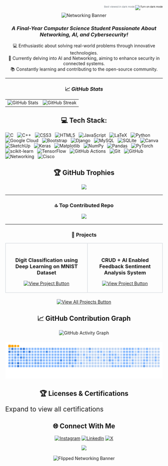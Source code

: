 <p align="right" style="font-size: 8px; color: #6c757d;">
  Best viewed in dark mode 
  <a href="https://github.com/settings/appearance" target="_blank" style="text-decoration: none;">
    <img src="https://img.shields.io/badge/Turn%20on%20dark%20mode-%232D333B?style=flat-square&logo=github&logoColor=white" alt="Turn on dark mode" />
  </a>
</p>


<div align="center">
 <img src="https://capsule-render.vercel.app/api?type=waving&color=0:5D5FEF,100:36C8F4&height=150&section=header&text=Hello,%20I%20am%20Asher!&fontSize=40&fontColor=ffffff" alt="Networking Banner" />
</div>


<div align="center">

### *A Final-Year Computer Science Student Passionate About Networking, AI, and Cybersecurity!*

💻 Enthusiastic about solving real-world problems through innovative technologies.  
🎯 Currently delving into AI and Networking, aiming to enhance security in connected systems.  
📚 Constantly learning and contributing to the open-source community.

---
### 📈 *GitHub Stats*
<table align="center">
  <tr>
    <td align="center">
      <img src="https://github-readme-stats.vercel.app/api?username=iamasher&show_icons=true&theme=tokyonight&hide_border=true&cache_seconds=86400" alt="GitHub Stats" />
    </td>
    <td align="center">
      <img src="https://github-readme-streak-stats.herokuapp.com/?user=iamasher&theme=tokyonight&hide_border=true&cache_seconds=86400" alt="GitHub Streak" />
    </td>
  </tr>
</table>




## 💻 Tech Stack:
<p align="left">
  <img src="https://img.shields.io/badge/c-%2300599C.svg?style=for-the-badge&logo=c&logoColor=white&labelColor=000000&border-radius=15" alt="C" />&nbsp;&nbsp;
  <img src="https://img.shields.io/badge/c++-%2300599C.svg?style=for-the-badge&logo=c%2B%2B&logoColor=white&labelColor=000000&border-radius=15" alt="C++" />&nbsp;&nbsp;
  <img src="https://img.shields.io/badge/css3-%231572B6.svg?style=for-the-badge&logo=css3&logoColor=white&labelColor=000000&border-radius=15" alt="CSS3" />&nbsp;&nbsp;
  <img src="https://img.shields.io/badge/html5-%23E34F26.svg?style=for-the-badge&logo=html5&logoColor=white&labelColor=000000&border-radius=15" alt="HTML5" />&nbsp;&nbsp;
  <img src="https://img.shields.io/badge/javascript-%23323330.svg?style=for-the-badge&logo=javascript&logoColor=%23F7DF1E&labelColor=000000&border-radius=15" alt="JavaScript" />&nbsp;&nbsp;
  <img src="https://img.shields.io/badge/latex-%23008080.svg?style=for-the-badge&logo=latex&logoColor=white&labelColor=000000&border-radius=15" alt="LaTeX" />&nbsp;&nbsp;
  <img src="https://img.shields.io/badge/python-3670A0?style=for-the-badge&logo=python&logoColor=ffdd54&labelColor=000000&border-radius=15" alt="Python" />&nbsp;&nbsp;
  <img src="https://img.shields.io/badge/GoogleCloud-%234285F4.svg?style=for-the-badge&logo=google-cloud&logoColor=white&labelColor=000000&border-radius=15" alt="Google Cloud" />&nbsp;&nbsp;
  <img src="https://img.shields.io/badge/bootstrap-%238511FA.svg?style=for-the-badge&logo=bootstrap&logoColor=white&labelColor=000000&border-radius=15" alt="Bootstrap" />&nbsp;&nbsp;
  <img src="https://img.shields.io/badge/django-%23092E20.svg?style=for-the-badge&logo=django&logoColor=white&labelColor=000000&border-radius=15" alt="Django" />&nbsp;&nbsp;
  <img src="https://img.shields.io/badge/mysql-4479A1.svg?style=for-the-badge&logo=mysql&logoColor=white&labelColor=000000&border-radius=15" alt="MySQL" />&nbsp;&nbsp;
  <img src="https://img.shields.io/badge/sqlite-%2307405e.svg?style=for-the-badge&logo=sqlite&logoColor=white&labelColor=000000&border-radius=15" alt="SQLite" />&nbsp;&nbsp;
  <img src="https://img.shields.io/badge/Canva-%2300C4CC.svg?style=for-the-badge&logo=Canva&logoColor=white&labelColor=000000&border-radius=15" alt="Canva" />&nbsp;&nbsp;
  <img src="https://img.shields.io/badge/SketchUp-005F9E?style=for-the-badge&logo=sketchup&logoColor=white&labelColor=000000&border-radius=15" alt="SketchUp" />&nbsp;&nbsp;
  <img src="https://img.shields.io/badge/Keras-%23D00000.svg?style=for-the-badge&logo=Keras&logoColor=white&labelColor=000000&border-radius=15" alt="Keras" />&nbsp;&nbsp;
  <img src="https://img.shields.io/badge/Matplotlib-%23ffffff.svg?style=for-the-badge&logo=Matplotlib&logoColor=black&labelColor=000000&border-radius=15" alt="Matplotlib" />&nbsp;&nbsp;
  <img src="https://img.shields.io/badge/numpy-%23013243.svg?style=for-the-badge&logo=numpy&logoColor=white&labelColor=000000&border-radius=15" alt="NumPy" />&nbsp;&nbsp;
  <img src="https://img.shields.io/badge/pandas-%23150458.svg?style=for-the-badge&logo=pandas&logoColor=white&labelColor=000000&border-radius=15" alt="Pandas" />&nbsp;&nbsp;
  <img src="https://img.shields.io/badge/PyTorch-%23EE4C2C.svg?style=for-the-badge&logo=PyTorch&logoColor=white&labelColor=000000&border-radius=15" alt="PyTorch" />&nbsp;&nbsp;
  <img src="https://img.shields.io/badge/scikit--learn-%23F7931E.svg?style=for-the-badge&logo=scikit-learn&logoColor=white&labelColor=000000&border-radius=15" alt="scikit-learn" />&nbsp;&nbsp;
  <img src="https://img.shields.io/badge/TensorFlow-%23FF6F00.svg?style=for-the-badge&logo=TensorFlow&logoColor=white&labelColor=000000&border-radius=15" alt="TensorFlow" />&nbsp;&nbsp;
  <img src="https://img.shields.io/badge/github%20actions-%232671E5.svg?style=for-the-badge&logo=githubactions&logoColor=white&labelColor=000000&border-radius=15" alt="GitHub Actions" />&nbsp;&nbsp;
  <img src="https://img.shields.io/badge/git-%23F05033.svg?style=for-the-badge&logo=git&logoColor=white&labelColor=000000&border-radius=15" alt="Git" />&nbsp;&nbsp;
  <img src="https://img.shields.io/badge/github-%23121011.svg?style=for-the-badge&logo=github&logoColor=white&labelColor=000000&border-radius=15" alt="GitHub" />&nbsp;&nbsp;
  <img src="https://img.shields.io/badge/Networking-%23049FD9.svg?style=for-the-badge&logo=cisco&logoColor=white" alt="Networking" />&nbsp;&nbsp;
  <img src="https://img.shields.io/badge/cisco-%23049fd9.svg?style=for-the-badge&logo=cisco&logoColor=black&labelColor=000000&border-radius=15" alt="Cisco" />
</p>



## 🏆 GitHub Trophies
![](https://github-profile-trophy.vercel.app/?username=iamasher&theme=github_dark&no-frame=true&no-bg=false&margin-w=4)

---
### 🔝 Top Contributed Repo
![](https://github-contributor-stats.vercel.app/api?username=iamasher&limit=5&theme=github_dark&combine_all_yearly_contributions=true)

---
### 📂 Projects

<table align="center">
  <tr>
    <!-- First Project Card -->
    <td align="center" style="border: 2px solid #e1e4e8; border-radius: 10px; padding: 20px; margin: 10px;">
      <h3>Digit Classification using Deep Learning on MNIST Dataset</h3>
      <a href="https://github.com/iamasher/Digit-Classification-using-Deep-Learning-on-MNIST-Dataset" target="_blank">
        <img src="https://img.shields.io/badge/View%20Project-%232D333B?style=for-the-badge&logo=github&logoColor=white" alt="View Project Button" />
      </a>
    </td>

   
   <td align="center" style="border: 2px solid #e1e4e8; border-radius: 10px; padding: 20px; margin: 10px;">
      <h3>CRUD + AI Enabled Feedback Sentiment Analysis System</h3>
      <a href="https://github.com/iamasher/CRUD-AI-Enabled-Feedback-Sentiment-Analysis-System" target="_blank">
        <img src="https://img.shields.io/badge/View%20Project-%232D333B?style=for-the-badge&logo=github&logoColor=white" alt="View Project Button" />
      </a>
    </td>
  </tr>
</table>

<!-- View All Projects Button -->
<p align="center" style="margin-top: 20px;">
  <a href="https://github.com/iamasher?tab=repositories" target="_blank">
    <img src="https://img.shields.io/badge/View%20All%20Projects-%232D333B?style=for-the-badge&logo=github&logoColor=white" alt="View All Projects Button" />
  </a>
</p>


 
## 📈 GitHub Contribution Graph
<p align="center">
  <img src="https://github-readme-activity-graph.vercel.app/graph?username=iamasher&theme=github-compact&hide_border=true" alt="GitHub Activity Graph" />
</p>



<div style="text-align: center; margin-top: 20px;">
  <picture>
    <source media="(prefers-color-scheme: dark)" srcset="https://github.com/abhiverse01/abhiverse01/blob/output/github-snake-dark.svg" />
    <source media="(prefers-color-scheme: light)" srcset="https://github.com/abhiverse01/abhiverse01/blob/output/github-snake.svg" />
    <img alt="github-snake" src="https://github.com/abhiverse01/abhiverse01/blob/output/ocean.gif" style="max-width: 100%; height: auto;" />
  </picture>
</div>

## 🏆 Licenses & Certifications
<div align="left">

<details>
  <summary style="font-size: 1.5em; cursor: pointer; display: flex; align-items: center;">
    Expand to view all certifications
  </summary>
  <div style="margin-top: 20px; padding: 0 20px;">
    <div style="display: flex; flex-direction: column; align-items: center;"><br/>
        <table align="center" width="100%" style="max-width: 800px; margin: 0 auto; table-layout: auto; border-spacing: 10px;">
        <tr>
          <td align="left" style="padding: 10px; width: 50%;">
            <h3>🌐 CCNA: Enterprise Networking, Security, and Automation</h3>
            <p><strong>Issuer:</strong> Cisco Networking Academy<br>
               <strong>Skills:</strong> Enterprise Networking · Security · Automation</p>
            <img src="https://img.shields.io/badge/Cisco-Enterprise%20Networking-blue" alt="CCNA Badge" />
          </td>
          <td align="left" style="padding: 10px; width: 50%;">
            <h3>🌐 CCNA: Switching, Routing, and Wireless Essentials</h3>
            <p><strong>Issuer:</strong> Cisco Networking Academy<br>
               <strong>Skills:</strong> Routing · Switching · Wireless Networking</p>
            <img src="https://img.shields.io/badge/Cisco-Switching%20%26%20Routing-green" alt="CCNA Badge" />
          </td>
        </tr>
        <tr>
          <td align="left" style="padding: 10px; width: 50%;">
            <h3>🌐 CCNA: Introduction to Networks</h3>
            <p><strong>Issuer:</strong> Cisco Networking Academy<br>
               <strong>Skills:</strong> Network Fundamentals · Basic Routing · Ethernet</p>
            <img src="https://img.shields.io/badge/Cisco-Introduction%20to%20Networks-blue" alt="CCNA Badge" />
          </td>
          <td align="left" style="padding: 10px; width: 50%;">
            <h3>🛡️ Google Cybersecurity</h3>
            <p><strong>Issuer:</strong> Google<br>
               <strong>Skills:</strong> Cybersecurity Essentials · Threat Detection</p>
            <img src="https://img.shields.io/badge/Google-Cybersecurity%20Fundamentals-red" alt="Google Cybersecurity Badge" />
          </td>
        </tr>
        <tr>
          <td align="left" style="padding: 10px; width: 50%;">
            <h3>🐍 Fundamentals of Python for Machine Learning</h3>
            <p><strong>Issuer:</strong> I-Hub , IIT Roorkee<br>
               <strong>Skills:</strong> Python · Machine Learning Basics</p>
            <img src="https://img.shields.io/badge/IIT Rorkee-Python%20for%20Machine%20Learning-green" alt="Python ML Badge" />
          </td>
          <td align="left" style="padding: 10px; width: 50%;">
            <h3>🛡️ Cybersecurity Essentials</h3>
            <p><strong>Issuer:</strong> Cisco Networking Academy<br>
               <strong>Skills:</strong> Cybersecurity · Threat Analysis</p>
            <img src="https://img.shields.io/badge/Cisco-Cybersecurity%20Essentials-blue" alt="Cybersecurity Badge" />
          </td>
        </tr>
        <tr>
          <td align="left" style="padding: 10px; width: 50%;">
            <h3>🛡️ Introduction to Cybersecurity</h3>
            <p><strong>Issuer:</strong> Cisco Networking Academy<br>
               <strong>Skills:</strong> Cybersecurity Basics · Threat Prevention</p>
            <img src="https://img.shields.io/badge/Cisco-Introduction%20to%20Cybersecurity-blue" alt="Intro Cybersecurity Badge" />
          </td>
          <td align="left" style="padding: 10px; width: 50%;">
            <h3>📡 Introduction to Packet Tracer</h3>
            <p><strong>Issuer:</strong> Cisco Networking Academy<br>
               <strong>Skills:</strong> Packet Tracer · Networking Basics</p>
            <img src="https://img.shields.io/badge/Cisco-Introduction%20to%20Packet%20Tracer-lightgreen" alt="Packet Tracer Badge" />
          </td>
        </tr>
        <tr>
          <td align="left" style="padding: 10px; width: 50%;">
            <h3>💻 Certificate for JavaScript Training</h3>
            <p><strong>Issuer:</strong> Spoken Tutorial, IIT Bombay<br>
               <strong>Skills:</strong> JavaScript · Web Development</p>
            <img src="https://img.shields.io/badge/Simplilearn-JavaScript%20Training-yellow" alt="JavaScript Badge" />
          </td>
        </tr>
        </table>
    </div>
  </div>
</details>

<div align="center">


  
## 🌐 Connect With Me

[![Instagram](https://img.shields.io/badge/Instagram-%23E4405F.svg?style=for-the-badge&logo=Instagram&logoColor=white)](https://instagram.com/iamasher)  [![LinkedIn](https://img.shields.io/badge/LinkedIn-%230077B5.svg?style=for-the-badge&logo=linkedin&logoColor=white)](https://linkedin.com/in/iamasher)  [![X](https://img.shields.io/badge/X-black.svg?style=for-the-badge&logo=X&logoColor=white)](https://x.com/AsherTwits)


[![](https://visitcount.itsvg.in/api?id=iamasher&icon=0&color=1)](https://visitcount.itsvg.in)

<div align="center">
  <img src="https://capsule-render.vercel.app/api?type=waving&color=0:5D5FEF,100:36C8F4&height=150&section=footer&text=%26lt%3B/md.asher%26gt%3B&fontSize=40&fontColor=ffffff&rotate=0" alt="Flipped Networking Banner" />
</div>









</div>
